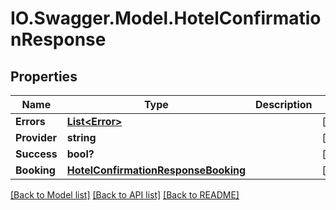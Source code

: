 # IO.Swagger.Model.HotelConfirmationResponse
## Properties

Name | Type | Description | Notes
------------ | ------------- | ------------- | -------------
**Errors** | [**List&lt;Error&gt;**](Error.md) |  | [optional] 
**Provider** | **string** |  | [optional] 
**Success** | **bool?** |  | [optional] 
**Booking** | [**HotelConfirmationResponseBooking**](HotelConfirmationResponseBooking.md) |  | [optional] 

[[Back to Model list]](../README.md#documentation-for-models) [[Back to API list]](../README.md#documentation-for-api-endpoints) [[Back to README]](../README.md)

